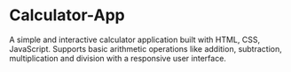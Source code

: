 # Calculator-App
A simple and interactive calculator application built with HTML, CSS, JavaScript. Supports basic arithmetic operations like addition, subtraction, multiplication and division with a responsive user interface.
